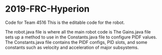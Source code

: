 # 2019-FRC-Hyperion
Code for Team 4516
This is the editable code for the robot.

The robot.java file is where all the main robot code is
The Gains.java file sets up a method to use in the Constants.java file to configure PIDF values.
The Constants.java file contains the PIDF configs, PID slots, and some constants such as velocity and acceleration of major subsystems.
